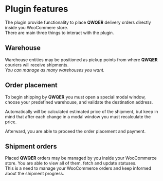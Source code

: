 # Plugin features

The plugin provide functionality to place **QWQER** delivery orders directly inside you WooCommere store.
<br />
There are main three things to interact with the plugin.


## Warehouse

Warehouse entities may be positioned as pickup points from where **QWQER** couriers will receive shipments.
<br />
*You can manage as many warehouses you want.*


## Order placement

To begin shipping by **QWQER** you must open a special modal window, choose your predefined warehouse, and validate the destination address.

Automatically will be calculated estimated price of the shipment, but keep in mind that after each change in a modal window you must recalculate the price.

Afterward, you are able to proceed the order placement and payment.


## Shipment orders

Placed **QWQER** orders may be managed by you inside your WooCommerce store. You are able to view all of them, fetch and update statuses.
<br />
This is a need to manage your WooCommerce orders and keep informed about the shipment progress.
